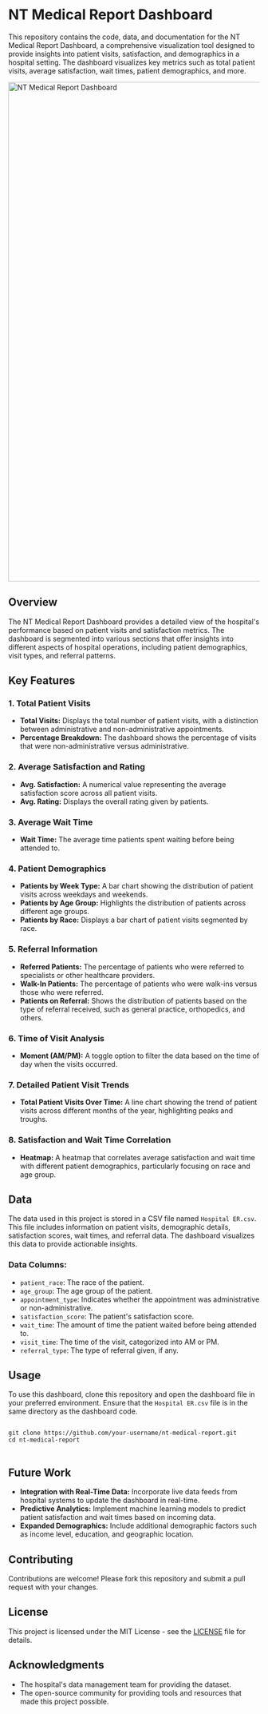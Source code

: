 <!DOCTYPE html>
<html lang="en">
<head>
    <meta charset="UTF-8">
    <meta name="viewport" content="width=device-width, initial-scale=1.0">
    <title>NT Medical Report Dashboard</title>
</head>
<body>

<h1>NT Medical Report Dashboard</h1>

<p>This repository contains the code, data, and documentation for the NT Medical Report Dashboard, a comprehensive visualization tool designed to provide insights into patient visits, satisfaction, and demographics in a hospital setting. The dashboard visualizes key metrics such as total patient visits, average satisfaction, wait times, patient demographics, and more.</p>

<!-- Dashboard Screenshot -->
<img src="path-to-your-image/hospital.png" alt="NT Medical Report Dashboard" width="1000">

<h2>Overview</h2>

<p>The NT Medical Report Dashboard provides a detailed view of the hospital's performance based on patient visits and satisfaction metrics. The dashboard is segmented into various sections that offer insights into different aspects of hospital operations, including patient demographics, visit types, and referral patterns.</p>

<h2>Key Features</h2>

<h3>1. Total Patient Visits</h3>
<ul>
    <li><strong>Total Visits:</strong> Displays the total number of patient visits, with a distinction between administrative and non-administrative appointments.</li>
    <li><strong>Percentage Breakdown:</strong> The dashboard shows the percentage of visits that were non-administrative versus administrative.</li>
</ul>

<h3>2. Average Satisfaction and Rating</h3>
<ul>
    <li><strong>Avg. Satisfaction:</strong> A numerical value representing the average satisfaction score across all patient visits.</li>
    <li><strong>Avg. Rating:</strong> Displays the overall rating given by patients.</li>
</ul>

<h3>3. Average Wait Time</h3>
<ul>
    <li><strong>Wait Time:</strong> The average time patients spent waiting before being attended to.</li>
</ul>

<h3>4. Patient Demographics</h3>
<ul>
    <li><strong>Patients by Week Type:</strong> A bar chart showing the distribution of patient visits across weekdays and weekends.</li>
    <li><strong>Patients by Age Group:</strong> Highlights the distribution of patients across different age groups.</li>
    <li><strong>Patients by Race:</strong> Displays a bar chart of patient visits segmented by race.</li>
</ul>

<h3>5. Referral Information</h3>
<ul>
    <li><strong>Referred Patients:</strong> The percentage of patients who were referred to specialists or other healthcare providers.</li>
    <li><strong>Walk-In Patients:</strong> The percentage of patients who were walk-ins versus those who were referred.</li>
    <li><strong>Patients on Referral:</strong> Shows the distribution of patients based on the type of referral received, such as general practice, orthopedics, and others.</li>
</ul>

<h3>6. Time of Visit Analysis</h3>
<ul>
    <li><strong>Moment (AM/PM):</strong> A toggle option to filter the data based on the time of day when the visits occurred.</li>
</ul>

<h3>7. Detailed Patient Visit Trends</h3>
<ul>
    <li><strong>Total Patient Visits Over Time:</strong> A line chart showing the trend of patient visits across different months of the year, highlighting peaks and troughs.</li>
</ul>

<h3>8. Satisfaction and Wait Time Correlation</h3>
<ul>
    <li><strong>Heatmap:</strong> A heatmap that correlates average satisfaction and wait time with different patient demographics, particularly focusing on race and age group.</li>
</ul>

<h2>Data</h2>

<p>The data used in this project is stored in a CSV file named <code>Hospital ER.csv</code>. This file includes information on patient visits, demographic details, satisfaction scores, wait times, and referral data. The dashboard visualizes this data to provide actionable insights.</p>

<h3>Data Columns:</h3>
<ul>
    <li><code>patient_race</code>: The race of the patient.</li>
    <li><code>age_group</code>: The age group of the patient.</li>
    <li><code>appointment_type</code>: Indicates whether the appointment was administrative or non-administrative.</li>
    <li><code>satisfaction_score</code>: The patient's satisfaction score.</li>
    <li><code>wait_time</code>: The amount of time the patient waited before being attended to.</li>
    <li><code>visit_time</code>: The time of the visit, categorized into AM or PM.</li>
    <li><code>referral_type</code>: The type of referral given, if any.</li>
</ul>

<h2>Usage</h2>

<p>To use this dashboard, clone this repository and open the dashboard file in your preferred environment. Ensure that the <code>Hospital ER.csv</code> file is in the same directory as the dashboard code.</p>

<pre>
<code>
git clone https://github.com/your-username/nt-medical-report.git
cd nt-medical-report
</code>
</pre>

<h2>Future Work</h2>

<ul>
    <li><strong>Integration with Real-Time Data:</strong> Incorporate live data feeds from hospital systems to update the dashboard in real-time.</li>
    <li><strong>Predictive Analytics:</strong> Implement machine learning models to predict patient satisfaction and wait times based on incoming data.</li>
    <li><strong>Expanded Demographics:</strong> Include additional demographic factors such as income level, education, and geographic location.</li>
</ul>

<h2>Contributing</h2>

<p>Contributions are welcome! Please fork this repository and submit a pull request with your changes.</p>

<h2>License</h2>

<p>This project is licensed under the MIT License - see the <a href="LICENSE">LICENSE</a> file for details.</p>

<h2>Acknowledgments</h2>

<ul>
    <li>The hospital's data management team for providing the dataset.</li>
    <li>The open-source community for providing tools and resources that made this project possible.</li>
</ul>

</body>
</html>
